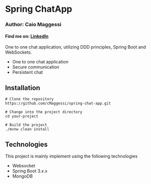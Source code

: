 <h1>Spring ChatApp</h1>
<h3>Author: Caio Maggessi</h3>
<h4>Find me on: <a href="https://www.linkedin.com/in/caio-maggessi-912763189/">LinkedIn</a></h4>
One to one chat application, utilizing DDD principles, Spring Boot and WebSockets.


<ul>
  <li>One to one chat application</li>
  <li>Secure communication</li>
  <li>Persistent chat</li>
</ul>


<h2>Installation</h2>


```
# Clone the repository
https://github.com/cMaggessi/spring-chat-app.git

# Change into the project directory
cd your-project

# Build the project
./mvnw clean install
```

<h2>Technologies</h2>
This project is mainly implement using the following technologies

<ul>
<li>Websocket</li>
<li>Spring Boot 3.x.x</li>
<li>MongoDB</li>
</ul>

